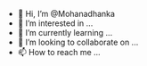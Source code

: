 - 👋 Hi, I’m @Mohanadhanka
- 👀 I’m interested in ...
- 🌱 I’m currently learning ...
- 💞️ I’m looking to collaborate on ...
- 📫 How to reach me ...

<!---
Mohanadhanka/Mohanadhanka is a ✨ special ✨ repository because its `README.md` (this file) appears on your GitHub profile.
You can click the Preview link to take a look at your changes.
--->
